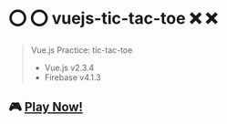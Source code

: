# :o: :o: vuejs-tic-tac-toe :x: :x:
> Vue.js Practice: tic-tac-toe <br>
> * Vue.js v2.3.4 <br>
> * Firebase v4.1.3

## :video_game: [Play Now!](https://tony40508.github.io/vuejs-tic-tac-toe/)
